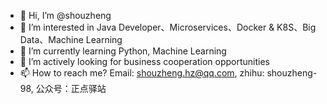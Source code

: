 - 👋 Hi, I’m @shouzheng
- 👀 I’m interested in Java Developer、Microservices、Docker & K8S、Big Data、Machine Learning
- 🌱 I’m currently learning Python, Machine Learning
- 💞️ I’m actively looking for business cooperation opportunities
- 📫 How to reach me? Email: shouzheng.hz@qq.com, zhihu: shouzheng-98, 公众号：正点驿站

<!---
shouzheng/shouzheng is a ✨ special ✨ repository because its `README.md` (this file) appears on your GitHub profile.
You can click the Preview link to take a look at your changes.
--->
